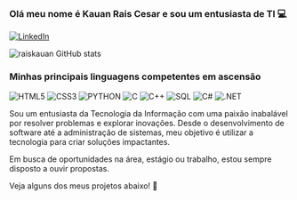 

### Olá meu nome é Kauan Rais Cesar e sou um entusiasta de TI 💻

[![LinkedIn](https://img.shields.io/badge/LinkedIn-0077B5?style=for-the-badge&logo=linkedin&logoColor=white)](https://www.linkedin.com/in/kauan-rais-cesar-exe/)


![raiskauan GitHub stats](https://github-readme-stats.vercel.app/api?username=raiskauan&show_icons=true&theme=highcontrast)

### Minhas principais linguagens competentes em ascensão

![HTML5](https://img.shields.io/badge/HTML5-E34F26?style=for-the-badge&logo=html5&logoColor=white)
![CSS3](https://img.shields.io/badge/CSS3-1572B6?style=for-the-badge&logo=css3&logoColor=white)
![PYTHON](https://img.shields.io/badge/Python-14354C?style=for-the-badge&logo=python&logoColor=white)
![C](https://img.shields.io/badge/C-00599C?style=for-the-badge&logo=c&logoColor=white)
![C++](https://img.shields.io/badge/C%2B%2B-00599C?style=for-the-badge&logo=c%2B%2B&logoColor=white)
![SQL](https://img.shields.io/badge/Microsoft_SQL_Server-CC2927?style=for-the-badge&logo=microsoft-sql-server&logoColor=white)
![C#](https://img.shields.io/badge/C%23-239120?style=for-the-badge&logo=c-sharp&logoColor=white)
![.NET](https://img.shields.io/badge/.NET-5C2D91?style=for-the-badge&logo=.net&logoColor=white)

Sou um entusiasta da Tecnologia da Informação com uma paixão inabalável por resolver problemas e explorar inovações. Desde o desenvolvimento de software até a administração de sistemas, meu objetivo é utilizar a tecnologia para criar soluções impactantes.

Em busca de oportunidades na área, estágio ou trabalho, estou sempre disposto a ouvir propostas.

Veja alguns dos meus projetos abaixo! 📝



